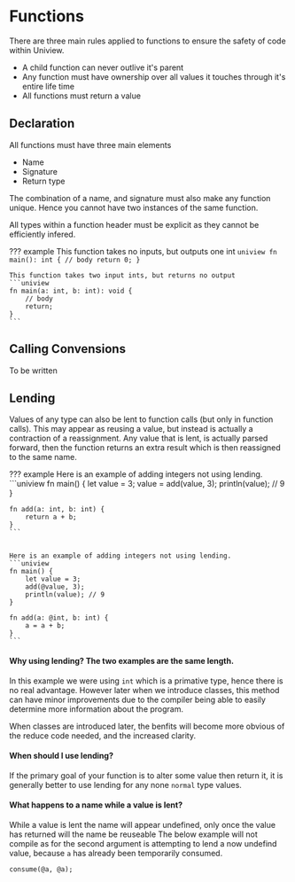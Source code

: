 # Functions

There are three main rules applied to functions to ensure the safety of code within Uniview.

- A child function can never outlive it's parent
- Any function must have ownership over all values it touches through it's entire life time
- All functions must return a value


## Declaration

All functions must have three main elements

- Name
- Signature
- Return type

The combination of a name, and signature must also make any function unique.
Hence you cannot have two instances of the same function.

All types within a function header must be explicit as they cannot be efficiently infered.


??? example
	This function takes no inputs, but outputs one int
	```uniview
	fn main(): int {
		// body
		return 0;
	}
	```

	This function takes two input ints, but returns no output
	```uniview
	fn main(a: int, b: int): void {
		// body
		return;
	}
	```


## Calling Convensions
To be written

## Lending

Values of any type can also be lent to function calls (but only in function calls).
This may appear as reusing a value, but instead is actually a contraction of a reassignment.
Any value that is lent, is actually parsed forward,
then the function returns an extra result which is then reassigned to the same name.


??? example
	Here is an example of adding integers not using lending.
	```uniview
	fn main() {
		let value = 3;
		value = add(value, 3);
		println(value); // 9
	}

	fn add(a: int, b: int) {
		return a + b;
	}
	```


	Here is an example of adding integers not using lending.
	```uniview
	fn main() {
		let value = 3;
		add(@value, 3);
		println(value); // 9
	}

	fn add(a: @int, b: int) {
		a = a + b;
	}
	```

#### Why using lending? The two examples are the same length.
In this example we were using ``int`` which is a primative type, hence there is no real advantage.
However later when we introduce classes, this method can have minor improvements
due to the compiler being able to easily determine more information about the program.

When classes are introduced later, the benfits will become more obvious of the reduce code needed,
and the increased clarity.

#### When should I use lending?
If the primary goal of your function is to alter some value then return it,
it is generally better to use lending for any none ``normal`` type values.

#### What happens to a name while a value is lent?
While a value is lent the name will appear undefined, only once the value has returned will the name be reuseable
The below example will not compile as for the second argument is attempting to lend a now undefind value, because ``a`` has already been temporarily consumed.
```uniview
consume(@a, @a);
```